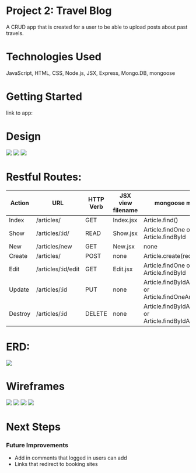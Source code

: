 # Project 2: Travel Blog
 A CRUD app that is created for a user to be able to upload posts about past travels.

 # Technologies Used
JavaScript, HTML, CSS, Node.js, JSX, Express, Mongo.DB, mongoose

# Getting Started
link to app:

# Design
![](images/screenshot-home.png)
![](images/screenshot-showPage.png)
![](images/new-page.png)

# Restful Routes:
Action | URL | HTTP Verb | JSX view filename | mongoose method 
--- | --- | --- | --- |--- 
Index | /articles/ | GET | Index.jsx | Article.find() | Article.find()
Show | /articles/:id/ | READ | Show.jsx | Article.findOne or Article.findById | 
New | /articles/new | GET | New.jsx | none | 
Create | /articles/ | POST | none | Article.create(req.body) | 
Edit | /articles/:id/edit | GET | Edit.jsx | Article.findOne or Article.findById | 
Update | /articles/:id | PUT | none | Article.findByIdAndUpdate or Article.findOneAndUpdate | 
Destroy | /articles/:id | DELETE | none | Article.findByIdAndRemove or Article.findByIdAndDelete | 

# ERD:
![](images/erd.jpg)
# Wireframes
![](images/home-page-wire.png)
![](images/new-blog-wire.png)
![](images/edit-page-wire.png)
![](images/show-page-wire.png)

# Next Steps
### Future Improvements
- Add in comments that logged in users can add
- Links that redirect to booking sites

